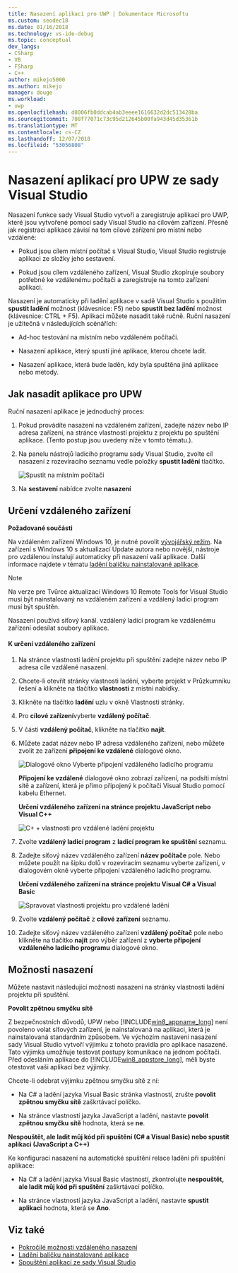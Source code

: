 ```yaml
---
title: Nasazení aplikací pro UWP | Dokumentace Microsoftu
ms.custom: seodec18
ms.date: 01/16/2018
ms.technology: vs-ide-debug
ms.topic: conceptual
dev_langs:
- CSharp
- VB
- FSharp
- C++
author: mikejo5000
ms.author: mikejo
manager: douge
ms.workload:
- uwp
ms.openlocfilehash: d8006fb0ddcab4ab3eeee1616632d2dc513428ba
ms.sourcegitcommit: 708f77071c73c95d212645b00fa943d45d35361b
ms.translationtype: MT
ms.contentlocale: cs-CZ
ms.lasthandoff: 12/07/2018
ms.locfileid: "53056808"
---
```

# <a name="deploy-uwp-apps-from-visual-studio"></a>Nasazení aplikací pro UPW ze sady Visual Studio

Nasazení funkce sady Visual Studio vytvoří a zaregistruje aplikací pro UWP, které jsou vytvořené pomocí sady Visual Studio na cílovém zařízení. Přesně jak registraci aplikace závisí na tom cílové zařízení pro místní nebo vzdálené:

- Pokud jsou cílem místní počítač s Visual Studio, Visual Studio registruje aplikaci ze složky jeho sestavení.

- Pokud jsou cílem vzdáleného zařízení, Visual Studio zkopíruje soubory potřebné ke vzdálenému počítači a zaregistruje na tomto zařízení aplikaci.

Nasazení je automaticky při ladění aplikace v sadě Visual Studio s použitím **spustit ladění** možnost (klávesnice: F5) nebo **spustit bez ladění** možnost (klávesnice: CTRL + F5). Aplikaci můžete nasadit také ručně. Ruční nasazení je užitečná v následujících scénářích:

- Ad-hoc testování na místním nebo vzdáleném počítači.

- Nasazení aplikace, který spustí jiné aplikace, kterou chcete ladit.

- Nasazení aplikace, která bude laděn, kdy byla spuštěna jiná aplikace nebo metody.

##  <a name="BKMK_How_to_deploy_a_Windows_Store_app"></a> Jak nasadit aplikace pro UPW
 Ruční nasazení aplikace je jednoduchý proces:

1.  Pokud provádíte nasazení na vzdáleném zařízení, zadejte název nebo IP adresa zařízení, na stránce vlastností projektu z projektu po spuštění aplikace. (Tento postup jsou uvedeny níže v tomto tématu.).

2.  Na panelu nástrojů ladicího programu sady Visual Studio, zvolte cíl nasazení z rozevíracího seznamu vedle položky **spustit ladění** tlačítko.

     ![Spustit na místním počítači](../debugger/media/vsrun_f5_local.png "VSRUN_F5_Local")

3.  Na **sestavení** nabídce zvolte **nasazení**

##  <a name="BKMK_How_to_specify_a_remote_device"></a> Určení vzdáleného zařízení

**Požadované součásti**

Na vzdáleném zařízení Windows 10, je nutné povolit [vývojářský režim](/windows/uwp/get-started/enable-your-device-for-development). Na zařízení s Windows 10 s aktualizací Update autora nebo novější, nástroje pro vzdálenou instalují automaticky při nasazení vaší aplikace. Další informace najdete v tématu [ladění balíčku nainstalované aplikace](../debugger/debug-installed-app-package.md).

> [!NOTE]
> Na verze pre Tvůrce aktualizací Windows 10 Remote Tools for Visual Studio musí být nainstalovaný na vzdáleném zařízení a vzdálený ladicí program musí být spuštěn.

Nasazení používá síťový kanál. vzdálený ladicí program ke vzdálenému zařízení odesílat soubory aplikace.

#### <a name="to-specify-a-remote-device"></a>K určení vzdáleného zařízení

1. Na stránce vlastností ladění projektu při spuštění zadejte název nebo IP adresa cíle vzdálené nasazení.

2. Chcete-li otevřít stránky vlastnosti ladění, vyberte projekt v Průzkumníku řešení a klikněte na tlačítko **vlastnosti** z místní nabídky.

3. Klikněte na tlačítko **ladění** uzlu v okně Vlastnosti stránky.

4. Pro **cílové zařízení**vyberte **vzdálený počítač**.

5. V části **vzdálený počítač**, klikněte na tlačítko **najít**.

6. Můžete zadat název nebo IP adresa vzdáleného zařízení, nebo můžete zvolit ze zařízení **připojení ke vzdálené** dialogové okno.

    ![Dialogové okno Vyberte připojení vzdáleného ladicího programu](../debugger/media/vsrun_selectremotedebuggerdlg.png "VSRUN_SelectRemoteDebuggerDlg")

    **Připojení ke vzdálené** dialogové okno zobrazí zařízení, na podsíti místní sítě a zařízení, která je přímo připojený k počítači Visual Studio pomocí kabelu Ethernet.

   **Určení vzdáleného zařízení na stránce projektu JavaScript nebo Visual C++**

   ![C&#43; &#43; vlastnosti pro vzdálené ladění projektu](../debugger/media/vsrun_cpp_projprop_remote.png "VSRUN_CPP_ProjProp_Remote")

7. Zvolte **vzdálený ladicí program** z **ladicí program ke spuštění** seznamu.

8. Zadejte síťový název vzdáleného zařízení **název počítače** pole. Nebo můžete použít na šipku dolů v rozevíracím seznamu vyberte zařízení, v dialogovém okně vyberte připojení vzdáleného ladicího programu.

   **Určení vzdáleného zařízení na stránce projektu Visual C# a Visual Basic**

   ![Spravovat vlastnosti projektu pro vzdálené ladění](../debugger/media/vsrun_managed_projprop_remote.png "VSRUN_Managed_ProjProp_Remote")

9. Zvolte **vzdálený počítač** z **cílové zařízení** seznamu.

10. Zadejte síťový název vzdáleného zařízení **vzdálený počítač** pole nebo klikněte na tlačítko **najít** pro výběr zařízení z **vyberte připojení vzdáleného ladicího programu** dialogové okno.

##  <a name="BKMK_Deployment_options"></a> Možnosti nasazení

Můžete nastavit následující možnosti nasazení na stránky vlastnosti ladění projektu při spuštění.

**Povolit zpětnou smyčku sítě**

Z bezpečnostních důvodů, UPW nebo [!INCLUDE[win8_appname_long](../debugger/includes/win8_appname_long_md.md)] není povoleno volat síťových zařízení, je nainstalovaná na aplikaci, která je nainstalovaná standardním způsobem. Ve výchozím nastavení nasazení sady Visual Studio vytvoří výjimku z tohoto pravidla pro aplikace nasazené. Tato výjimka umožňuje testovat postupy komunikace na jednom počítači. Před odesláním aplikace do [!INCLUDE[win8_appstore_long](../debugger/includes/win8_appstore_long_md.md)], měli byste otestovat vaši aplikaci bez výjimky.

Chcete-li odebrat výjimku zpětnou smyčku sítě z ní:

- Na C# a ladění jazyka Visual Basic stránka vlastností, zrušte **povolit zpětnou smyčku sítě** zaškrtávací políčko.

- Na stránce vlastností jazyka JavaScript a ladění, nastavte **povolit zpětnou smyčku sítě** hodnota, která se **ne**.

**Nespouštět, ale ladit můj kód při spuštění (C# a Visual Basic) nebo spustit aplikaci (JavaScript a C++)**

Ke konfiguraci nasazení na automatické spuštění relace ladění při spuštění aplikace:

- Na C# a ladění jazyka Visual Basic vlastností, zkontrolujte **nespouštět, ale ladit můj kód při spuštění** zaškrtávací políčko.

- Na stránce vlastností jazyka JavaScript a ladění, nastavte **spustit aplikaci** hodnota, která se **Ano**.

## <a name="see-also"></a>Viz také

- [Pokročilé možnosti vzdáleného nasazení](/windows/uwp/debug-test-perf/deploying-and-debugging-uwp-apps#advanced-remote-deployment-options)
- [Ladění balíčku nainstalované aplikace](../debugger/debug-installed-app-package.md)
- [Spouštění aplikací ze sady Visual Studio](../debugger/run-store-apps-from-visual-studio.md)
